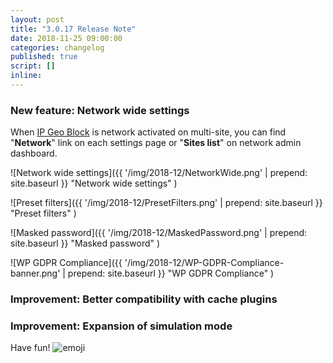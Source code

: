 ```yaml
---
layout: post
title: "3.0.17 Release Note"
date: 2018-11-25 09:00:00
categories: changelog
published: true
script: []
inline:
---
```


<!--more-->

### New feature: Network wide settings ###

When [IP Geo Block][IP-Geo-Block] is network activated on multi-site, you can 
find "**Network**" link on each settings page or "**Sites list**" on network 
admin dashboard.

![Network wide settings]({{ '/img/2018-12/NetworkWide.png' | prepend: site.baseurl }}
 "Network wide settings"
)

![Preset filters]({{ '/img/2018-12/PresetFilters.png' | prepend: site.baseurl }}
 "Preset filters"
)

![Masked password]({{ '/img/2018-12/MaskedPassword.png' | prepend: site.baseurl }}
 "Masked password"
)

![WP GDPR Compliance]({{ '/img/2018-12/WP-GDPR-Compliance-banner.png' | prepend: site.baseurl }}
 "WP GDPR Compliance"
)

### Improvement: Better compatibility with cache plugins ###

### Improvement: Expansion of simulation mode ###

Have fun! <span class="emoji">
![emoji](https://assets-cdn.github.com/images/icons/emoji/unicode/1f383.png)
</span>

[IP-Geo-Block]: https://wordpress.org/plugins/ip-geo-block/ "IP Geo Block &mdash; WordPress Plugins"
